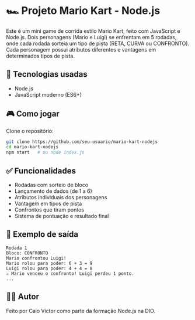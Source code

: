 # 🏎️ Projeto Mario Kart - Node.js

Este é um mini game de corrida estilo Mario Kart, feito com JavaScript e Node.js. Dois personagens (Mario e Luigi) se enfrentam em 5 rodadas, onde cada rodada sorteia um tipo de pista (RETA, CURVA ou CONFRONTO). Cada personagem possui atributos diferentes e vantagens em determinados tipos de pista.

## 🔧 Tecnologias usadas

- Node.js
- JavaScript moderno (ES6+)

## 🎮 Como jogar

Clone o repositório:

```bash
git clone https://github.com/seu-usuario/mario-kart-nodejs
cd mario-kart-nodejs
npm start   # ou node index.js
````

## ✅ Funcionalidades

* Rodadas com sorteio de bloco
* Lançamento de dados (de 1 a 6)
* Atributos individuais dos personagens
* Vantagem em tipos de pista
* Confrontos que tiram pontos
* Sistema de pontuação e resultado final

## 🏁 Exemplo de saída

```
Rodada 1
Bloco: CONFRONTO
Mario confrontou Luigi!
Mario rolou para poder: 6 + 3 = 9
Luigi rolou para poder: 4 + 4 = 8
⚔️ Mario venceu o confronto! Luigi perdeu 1 ponto.
...
```

## 👨‍💻 Autor

Feito por Caio Victor como parte da formação Node.js na DIO.
